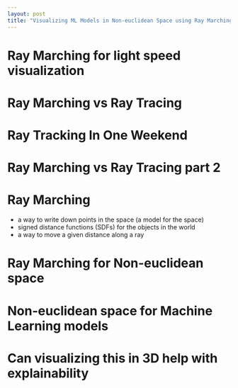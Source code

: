 ```yaml
---
layout: post
title: "Visualizing ML Models in Non-euclidean Space using Ray Marching"
---
```


# Ray Marching for light speed visualization

# Ray Marching vs Ray Tracing

# Ray Tracking In One Weekend

# Ray Marching vs Ray Tracing part 2

# Ray Marching
- a way to write down points in the space (a model for the space)
- signed distance functions (SDFs) for the objects in the world
- a way to move a given distance along a ray

# Ray Marching for Non-euclidean space

# Non-euclidean space for Machine Learning models

# Can visualizing this in 3D help with explainability

